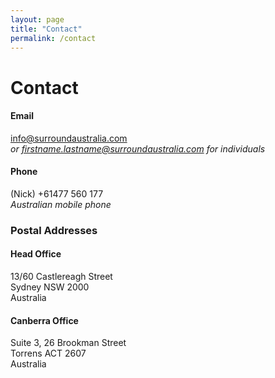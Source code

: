 ```yaml
---
layout: page
title: "Contact"
permalink: /contact
---
```

# Contact

#### Email
<info@surroundaustralia.com>  
*or firstname.lastname@surroundaustralia.com for individuals*

#### Phone
(Nick) +61477 560 177  
*Australian mobile phone*

### Postal Addresses
#### Head Office 
13/60 Castlereagh Street  
Sydney NSW 2000  
Australia

#### Canberra Office
Suite 3, 26 Brookman Street  
Torrens ACT 2607  
Australia

